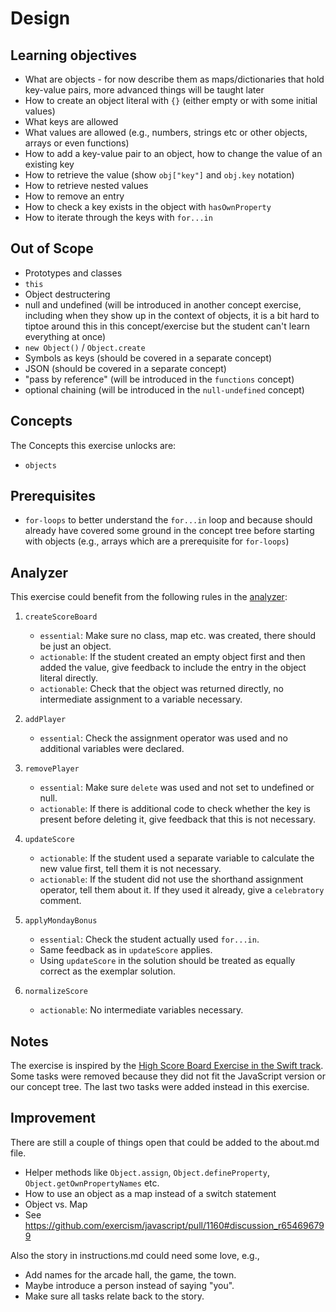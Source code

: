 # Design

## Learning objectives

- What are objects - for now describe them as maps/dictionaries that hold key-value pairs, more advanced things will be taught later
- How to create an object literal with `{}` (either empty or with some initial values)
- What keys are allowed
- What values are allowed (e.g., numbers, strings etc or other objects, arrays or even functions)
- How to add a key-value pair to an object, how to change the value of an existing key
- How to retrieve the value (show `obj["key"]` and `obj.key` notation)
- How to retrieve nested values
- How to remove an entry
- How to check a key exists in the object with `hasOwnProperty`
- How to iterate through the keys with `for...in`

## Out of Scope

- Prototypes and classes
- `this`
- Object destructering
- null and undefined (will be introduced in another concept exercise, including when they show up in the context of objects, it is a bit hard to tiptoe around this in this concept/exercise but the student can't learn everything at once)
- `new Object()` / `Object.create`
- Symbols as keys (should be covered in a separate concept)
- JSON (should be covered in a separate concept)
- "pass by reference" (will be introduced in the `functions` concept)
- optional chaining (will be introduced in the `null-undefined` concept)

## Concepts

The Concepts this exercise unlocks are:

- `objects`

## Prerequisites

- `for-loops` to better understand the `for...in` loop and because should already have covered some ground in the concept tree before starting with objects (e.g., arrays which are a prerequisite for `for-loops`)

## Analyzer

This exercise could benefit from the following rules in the [analyzer][analyzer]:

1. `createScoreBoard`

   - `essential`: Make sure no class, map etc. was created, there should be just an object.
   - `actionable`: If the student created an empty object first and then added the value, give feedback to include the entry in the object literal directly.
   - `actionable`: Check that the object was returned directly, no intermediate assignment to a variable necessary.

2. `addPlayer`

   - `essential`: Check the assignment operator was used and no additional variables were declared.

3. `removePlayer`

   - `essential`: Make sure `delete` was used and not set to undefined or null.
   - `actionable`: If there is additional code to check whether the key is present before deleting it, give feedback that this is not necessary.

4. `updateScore`

   - `actionable`: If the student used a separate variable to calculate the new value first, tell them it is not necessary.
   - `actionable`: If the student did not use the shorthand assignment operator, tell them about it. If they used it already, give a `celebratory` comment.

5. `applyMondayBonus`

   - `essential`: Check the student actually used `for...in`.
   - Same feedback as in `updateScore` applies.
   - Using `updateScore` in the solution should be treated as equally correct as the exemplar solution.

6. `normalizeScore`
   - `actionable`: No intermediate variables necessary.

## Notes

The exercise is inspired by the [High Score Board Exercise in the Swift track][swift-high-score].
Some tasks were removed because they did not fit the JavaScript version or our concept tree.
The last two tasks were added instead in this exercise.

## Improvement

There are still a couple of things open that could be added to the about.md file.

- Helper methods like `Object.assign`, `Object.defineProperty`, `Object.getOwnPropertyNames` etc.
- How to use an object as a map instead of a switch statement
- Object vs. Map
- See https://github.com/exercism/javascript/pull/1160#discussion_r654696799

Also the story in instructions.md could need some love, e.g.,

- Add names for the arcade hall, the game, the town.
- Maybe introduce a person instead of saying "you".
- Make sure all tasks relate back to the story.

[analyzer]: https://github.com/exercism/javascript-analyzer
[swift-high-score]: https://github.com/exercism/swift/blob/main/exercises/concept/high-score-board/.docs/instructions.md
